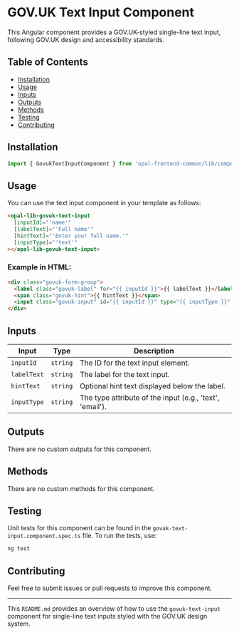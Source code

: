 # GOV.UK Text Input Component

This Angular component provides a GOV.UK-styled single-line text input, following GOV.UK design and accessibility standards.

## Table of Contents

- [Installation](#installation)
- [Usage](#usage)
- [Inputs](#inputs)
- [Outputs](#outputs)
- [Methods](#methods)
- [Testing](#testing)
- [Contributing](#contributing)

## Installation

```typescript
import { GovukTextInputComponent } from 'opal-frontend-common/lib/components/govuk/govuk-text-input/govuk-text-input.component';
```

## Usage

You can use the text input component in your template as follows:

```html
<opal-lib-govuk-text-input
  [inputId]="'name'"
  [labelText]="'Full name'"
  [hintText]="'Enter your full name.'"
  [inputType]="'text'"
></opal-lib-govuk-text-input>
```

### Example in HTML:

```html
<div class="govuk-form-group">
  <label class="govuk-label" for="{{ inputId }}">{{ labelText }}</label>
  <span class="govuk-hint">{{ hintText }}</span>
  <input class="govuk-input" id="{{ inputId }}" type="{{ inputType }}" />
</div>
```

## Inputs

| Input       | Type     | Description                                              |
| ----------- | -------- | -------------------------------------------------------- |
| `inputId`   | `string` | The ID for the text input element.                       |
| `labelText` | `string` | The label for the text input.                            |
| `hintText`  | `string` | Optional hint text displayed below the label.            |
| `inputType` | `string` | The type attribute of the input (e.g., 'text', 'email'). |

## Outputs

There are no custom outputs for this component.

## Methods

There are no custom methods for this component.

## Testing

Unit tests for this component can be found in the `govuk-text-input.component.spec.ts` file. To run the tests, use:

```bash
ng test
```

## Contributing

Feel free to submit issues or pull requests to improve this component.

---

This `README.md` provides an overview of how to use the `govuk-text-input` component for single-line text inputs styled with the GOV.UK design system.
